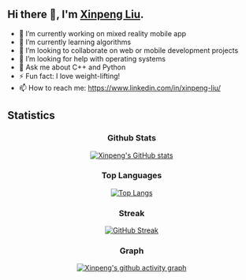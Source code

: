 ## Hi there 👋, I'm <a href="https://www.linkedin.com/in/xinpeng-liu/">Xinpeng Liu</a>.

- 🔭 I’m currently working on mixed reality mobile app
- 🌱 I’m currently learning algorithms
- 👯 I’m looking to collaborate on web or mobile development projects
- 🤔 I’m looking for help with operating systems
- 💬 Ask me about C++ and Python
- ⚡ Fun fact: I love weight-lifting!
- 📫 How to reach me: https://www.linkedin.com/in/xinpeng-liu/

## Statistics

<div align="center">

### Github Stats

[![Xinpeng's GitHub stats](https://github-readme-stats.vercel.app/api?username=davidlxp&count_private=true&show_icons=true&theme=nord)](https://github.com/davidlxp)
  
<!-- <p align="center">
  <a href="https://github.com/davidlxp" class="rich-diff-level-one">
    <img src="https://github-readme-stats.vercel.app/api?username=davidlxp&title_color=333&text_color=777&count_private=true" alt="Xinpeng's Stats" >
  </a>
</p> -->
  
### Top Languages

[![Top Langs](https://github-readme-stats.vercel.app/api/top-langs/?username=davidlxp&show_icons=true&layout=compact&&theme=nord)](https://github.com/davidlxp)

### Streak

[![GitHub Streak](https://github-readme-streak-stats.herokuapp.com/?user=davidlxp&theme=nord)](https://github.com/davidlxp)
  
### Graph

[![Xinpeng's github activity graph](https://activity-graph.herokuapp.com/graph?username=davidlxp&theme=nord)](https://activity-graph.herokuapp.com/graph?username=davidlxp&theme=nord)
